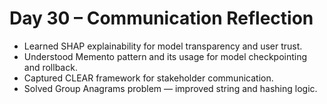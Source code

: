 

# Day 30 – Communication Reflection

- Learned SHAP explainability for model transparency and user trust.  
- Understood Memento pattern and its usage for model checkpointing and rollback.  
- Captured CLEAR framework for stakeholder communication.  
- Solved Group Anagrams problem — improved string and hashing logic.
